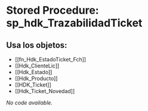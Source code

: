# Stored Procedure: sp_hdk_TrazabilidadTicket

## Usa los objetos:
- [[fn_Hdk_EstadoTicket_Fch]]
- [[Hdk_ClienteLic]]
- [[Hdk_Estado]]
- [[Hdk_Producto]]
- [[HDK_Ticket]]
- [[Hdk_Ticket_Novedad]]

*No code available.*
